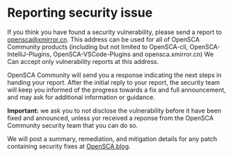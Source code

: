 # Reporting security issue

If you think you have found a security vulnerability, please send a report to [opensca@xmirror.cn](mailto:opensca@xmirror.cn). This address can be used for all of OpenSCA Community products (including but not limited to OpenSCA-cli, OpenSCA-IntelliJ-Plugins, OpenSCA-VSCode-Plugins and opensca.xmirror.cn) We Can accept only vulnerability reports at this address.

OpenSCA Community will send you a response indicating the next steps in handing your report. After the initial reply to your report, the security team will keep you informed of the progress towards a fix and full announcement, and may ask for additional information or guidance.

**Important:** we ask you to not disclose the vulnerability before it have been fixed and announced, unless yor received a reponse from the OpenSCA Community security team that you can do so.

We will post a summary, remediation, and mitigation details for any patch containing security fixes at [OpenSCA blog](https://opensca.xmirror.cn/resources).
